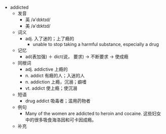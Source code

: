 - addicted
  - 发音
    - 英 /ə'dɪktɪd/
    - 美 /ə'dɪktɪd/
  - 词义
    - adj. 入了迷的；上了瘾的
      - unable to stop taking a harmful substance, especially a drug
  - 记忆
    - ad(表加强) ＋ dict(说， 要求) → 不断要求 → 使成瘾
  - 同根词
    - adj. addictive 上瘾的
    - n. addict 有瘾的人；入迷的人
    - n. addiction 上瘾，沉溺；癖嗜
    - vt. addict 使上瘾；使沉溺
  - 短语
    - drug addict 吸毒者；滥用药物者
  - 例句
    - Many of the women are addicted to heroin and cocaine. 这些妇女中的很多吸食海洛因和可卡因成瘾。
  - 补充